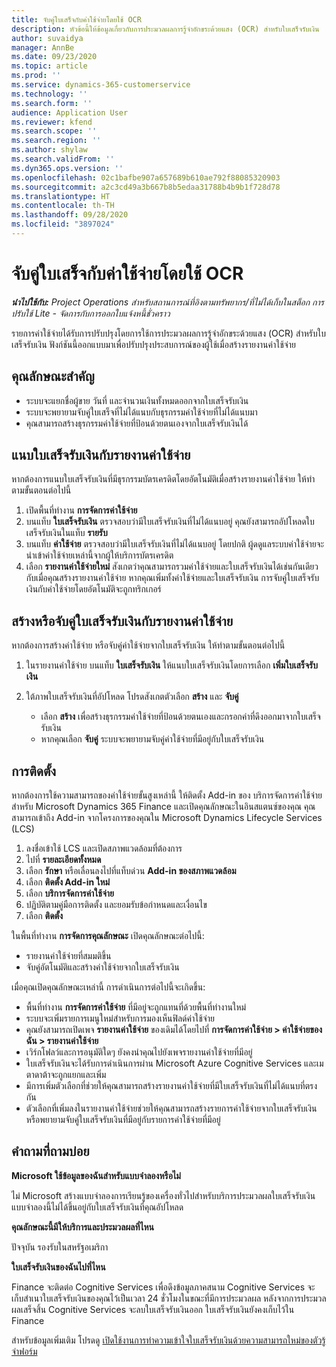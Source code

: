 ```yaml
---
title: จับคู่ใบเสร็จกับค่าใช้จ่ายโดยใช้ OCR
description: หัวข้อนี้ให้ข้อมูลเกี่ยวกับการประมวลผลการรู้จำอักขระด้วยแสง (OCR) สำหรับใบเสร็จรับเงิน
author: suvaidya
manager: AnnBe
ms.date: 09/23/2020
ms.topic: article
ms.prod: ''
ms.service: dynamics-365-customerservice
ms.technology: ''
ms.search.form: ''
audience: Application User
ms.reviewer: kfend
ms.search.scope: ''
ms.search.region: ''
ms.author: shylaw
ms.search.validFrom: ''
ms.dyn365.ops.version: ''
ms.openlocfilehash: 02c1bafbe907a657689b610ae792f88085320903
ms.sourcegitcommit: a2c3cd49a3b667b8b5edaa31788b4b9b1f728d78
ms.translationtype: HT
ms.contentlocale: th-TH
ms.lasthandoff: 09/28/2020
ms.locfileid: "3897024"
---
```

# <a name="match-a-receipt-to-an-expense-using-ocr"></a>จับคู่ใบเสร็จกับค่าใช้จ่ายโดยใช้ OCR

_**นำไปใช้กับ:** Project Operations สำหรับสถานการณ์ที่อิงตามทรัพยากร/ที่ไม่ได้เก็บในสต็อก การปรับใช้ Lite - จัดการกับการออกใบแจ้งหนี้ชั่วคราว_

รายการค่าใช้จ่ายได้รับการปรับปรุงโดยการใช้การประมวลผลการรู้จำอักขระด้วยแสง (OCR) สำหรับใบเสร็จรับเงิน ฟังก์ชันนี้ออกแบบมาเพื่อปรับปรุงประสบการณ์ของผู้ใช้เมื่อสร้างรายงานค่าใช้จ่าย

## <a name="key-features"></a>คุณลักษณะสำคัญ

- ระบบจะแยกชื่อผู้ขาย วันที่ และจำนวนเงินทั้งหมดออกจากใบเสร็จรับเงิน
- ระบบจะพยายามจับคู่ใบเสร็จที่ไม่ได้แนบกับธุรกรรมค่าใช้จ่ายที่ไม่ได้แนบมา
- คุณสามารถสร้างธุรกรรมค่าใช้จ่ายที่ป้อนด้วยตนเองจากใบเสร็จรับเงินได้

## <a name="attach-receipts-to-an-expense-report"></a>แนบใบเสร็จรับเงินกับรายงานค่าใช้จ่าย

หากต้องการแนบใบเสร็จรับเงินที่มีธุรกรรมบัตรเครดิตโดยอัตโนมัติเมื่อสร้างรายงานค่าใช้จ่าย ให้ทำตามขั้นตอนต่อไปนี้

  1. เปิดพื้นที่ทำงาน **การจัดการค่าใช้จ่าย**
  2. บนแท็บ **ใบเสร็จรับเงิน** ตรวจสอบว่ามีใบเสร็จรับเงินที่ไม่ได้แนบอยู่ คุณยังสามารถอัปโหลดใบเสร็จรับเงินในแท็บ **รายรับ**
  3. บนแท็บ **ค่าใช้จ่าย** ตรวจสอบว่ามีใบเสร็จรับเงินที่ไม่ได้แนบอยู่ โดยปกติ ผู้ดดูแลระบบค่าใช้จ่ายจะนำเข้าค่าใช้จ่ายเหล่านี้จากผู้ให้บริการบัตรเครดิต
  4. เลือก **รายงานค่าใช้จ่ายใหม่** สังเกตว่าคุณสามารถรวมค่าใช้จ่ายและใบเสร็จรับเงินได้เช่นกันเดียวกับเมื่อคุณสร้างรายงานค่าใช้จ่าย หากคุณเพิ่มทั้งค่าใช้จ่ายและใบเสร็จรับเงิน การจับคู่ใบเสร็จรับเงินกับค่าใช้จ่ายโดยอัตโนมัติจะถูกทริกเกอร์

## <a name="create-or-match-receipts-to-an-expense-report"></a>สร้างหรือจับคู่ใบเสร็จรับเงินกับรายงานค่าใช้จ่าย
หากต้องการสร้างค่าใช้จ่าย หรือจับคู่ค่าใช้จ่ายจากใบเสร็จรับเงิน ให้ทำตามขั้นตอนต่อไปนี้

  1. ในรายงานค่าใช้จ่าย บนแท็บ **ใบเสร็จรับเงิน** ให้แนบใบเสร็จรับเงินโดยการเลือก **เพิ่มใบเสร็จรับเงิน**
  2. ใต้ภาพใบเสร็จรับเงินที่อัปโหลด โปรดสังเกตตัวเลือก **สร้าง** และ **จับคู่**

      - เลือก **สร้าง** เพื่อสร้างธุรกรรมค่าใช้จ่ายที่ป้อนด้วยตนเองและกรอกค่าที่ดึงออกมาจากใบเสร็จรับเงิน
      - หากคุณเลือก **จับคู่** ระบบจะพยายามจับคู่ค่าใช้จ่ายที่มีอยู่กับใบเสร็จรับเงิน

## <a name="installation"></a>การติดตั้ง

หากต้องการใช้ความสามารถของค่าใช้จ่ายขั้นสูงเหล่านี้ ให้ติดตั้ง Add-in ของ บริการจัดการค่าใช้จ่ายสำหรับ Microsoft Dynamics 365 Finance และเปิดคุณลักษณะในอินสแตนซ์ของคุณ คุณสามารถเข้าถึง Add-in จากโครงการของคุณใน Microsoft Dynamics Lifecycle Services (LCS)

1. ลงชื่อเข้าใช้ LCS และเปิดสภาพแวดล้อมที่ต้องการ
2. ไปที่ **รายละเอียดทั้งหมด**
3. เลือก **รักษา** หรือเลื่อนลงไปที่แท็บด่วน **Add-in ของสภาพแวดล้อม**
4. เลือก **ติดตั้ง Add-in ใหม่**
5. เลือก **บริการจัดการค่าใช้จ่าย**
6. ปฏิบัติตามคู่มือการติดตั้ง และยอมรับข้อกำหนดและเงื่อนไข
7. เลือก **ติดตั้ง**

ในพื้นที่ทำงาน **การจัดการคุณลักษณะ** เปิดคุณลักษณะต่อไปนี้:

- รายงานค่าใช้จ่ายที่สมมติขึ้น
- จับคู่อัตโนมัติและสร้างค่าใช้จ่ายจากใบเสร็จรับเงิน

เมื่อคุณเปิดคุณลักษณะเหล่านี้ การดำเนินการต่อไปนี้จะเกิดขึ้น:

- พื้นที่ทำงาน **การจัดการค่าใช้จ่าย** ที่มีอยู่จะถูกแทนที่ด้วยพื้นที่ทำงานใหม่
- ระบบจะเพิ่มรายการเมนูใหม่สำหรับการมองเห็นฟิลด์ค่าใช้จ่าย
- คุณยังสามารถเปิดเพจ **รายงานค่าใช้จ่าย** ของเดิมได้โดยไปที่ **การจัดการค่าใช้จ่าย > ค่าใช้จ่ายของฉัน > รายงานค่าใช้จ่าย**
- เวิร์กโฟลว์และการอนุมัติใดๆ ยังคงนำคุณไปยังเพจรายงานค่าใช้จ่ายที่มีอยู่
- ใบเสร็จรับเงินจะได้รับการดำเนินการผ่าน Microsoft Azure Cognitive Services และเมตาดาต้าจะถูกแยกและเพิ่ม
- มีการเพิ่มตัวเลือกที่ช่วยให้คุณสามารถสร้างรายงานค่าใช้จ่ายที่มีใบเสร็จรับเงินที่ไม่ได้แนบที่ตรงกัน
- ตัวเลือกที่เพิ่มลงในรายงานค่าใช้จ่ายช่วยให้คุณสามารถสร้างรายการค่าใช้จ่ายจากใบเสร็จรับเงิน หรือพยายามจับคู่ใบเสร็จรับเงินที่มีอยู่กับรายการค่าใช้จ่ายที่มีอยู่

## <a name="frequently-asked-questions"></a>คำถามที่ถามบ่อย

**Microsoft ใช้ข้อมูลของฉันสำหรับแบบจำลองหรือไม่**

ไม่ Microsoft สร้างแบบจำลองการเรียนรู้ของเครื่องทั่วไปสำหรับบริการประมวลผลใบเสร็จรับเงิน แบบจำลองนี้ไม่ได้ขึ้นอยู่กับใบเสร็จรับเงินที่คุณอัปโหลด

**คุณลักษณะนี้มีให้บริการและประมวลผลที่ไหน**

ปัจจุบัน รองรับในสหรัฐอเมริกา

**ใบเสร็จรับเงินของฉันไปที่ไหน**

Finance จะติดต่อ Cognitive Services เพื่อดึงข้อมูลภาคสนาม Cognitive Services จะเก็บสำเนาใบเสร็จรับเงินของคุณไว้เป็นเวลา 24 ชั่วโมงในขณะที่มีการประมวลผล หลังจากการประมวลผลเสร็จสิ้น Cognitive Services จะลบใบเสร็จรับเงินออก ใบเสร็จรับเงินยังคงเก็บไว้ใน Finance

สำหรับข้อมูลเพิ่มเติม โปรดดู [เปิดใช้งานการทำความเข้าใจใบเสร็จรับเงินด้วยความสามารถใหม่ของตัวรู้จำฟอร์ม](https://azure.microsoft.com/blog/enable-receipt-understanding-with-form-recognizer-s-new-capability/)
